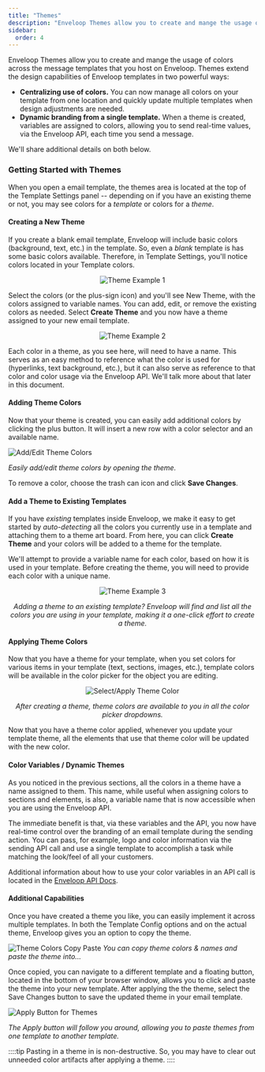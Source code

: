 ```yaml
---
title: "Themes"
description: "Enveloop Themes allow you to create and mange the usage of colors across the message templates that you host on Enveloop. Themes extend the design capabilities of Enveloop templates in two powerful ways:"
sidebar:
  order: 4
---
```


Enveloop Themes allow you to create and mange the usage of colors across the message templates that you host on Enveloop. Themes extend the design capabilities of Enveloop templates in two powerful ways:

* **Centralizing use of colors.** You can now manage all colors on your template from one location and quickly update multiple templates when design adjustments are needed.
* **Dynamic branding from a single template.** When a theme is created, variables are assigned to colors, allowing you to send real-time values, via the Enveloop API, each time you send a message.&#x20;

We'll share additional details on both below.

### Getting Started with Themes

When you open a email template, the themes area is located at the top of the Template Settings panel -- depending on if you have an existing theme or not, you may see colors for a _template_ or colors for a _theme_.

#### Creating a New Theme

If you create a blank email template, Enveloop will include basic colors (background, text, etc.) in the template. So, even a _blank_ template is has some basic colors available. Therefore, in Template Settings, you'll notice colors located in your Template colors.&#x20;

<div align="center">

![Theme Example 1](/images/image%20(6).png)

</div>

Select the colors (or the plus-sign icon) and you'll see New Theme, with the colors assigned to variable names. You can add, edit, or remove the existing colors as needed. Select **Create Theme** and you now have a theme assigned to your new email template.

<div align="center">

![Theme Example 2](/images/image%20(7).png)

</div>

Each color in a theme, as you see here, will need to have a name. This serves as an easy method to reference what the color is used for (hyperlinks, text background, etc.), but it can also serve as reference to that color and color usage via the Enveloop API. We'll talk more about that later in this document.

#### Adding Theme Colors

Now that your theme is created, you can easily add additional colors by clicking the plus button. It will insert a new row with a color selector and an available name.

![Add/Edit Theme Colors](/images/add-a-theme-color.gif)

*Easily add/edit theme colors by opening the theme.*

To remove a color, choose the trash can icon and click **Save Changes**.

#### Add a Theme to Existing Templates

If you have _existing_ templates inside Enveloop, we make it easy to get started by _auto-detecting_ all the colors you currently use in a template and attaching them to a theme art board. From here, you can click **Create Theme** and your colors will be added to a theme for the template.

We'll attempt to provide a variable name for each color, based on how it is used in your template. Before creating the theme, you will need to provide each color with a unique name.&#x20;

<div align="center">

![Theme Example 3](/images/image%20(5).png)

*Adding a theme to an existing template? Enveloop will find and list all the colors you are using in your template, making it a one-click effort to create a theme.*

</div>

#### Applying Theme Colors

Now that you have a theme for your template, when you set colors for various items in your template (text, sections, images, etc.), template colors will be available in the color picker for the object you are editing.

<div align="center">

![Select/Apply Theme Color](/images/select-apply-theme-color.gif)

*After creating a theme, theme colors are available to you in all the color picker dropdowns.*

</div>

Now that you have a theme color applied, whenever you update your template theme, all the elements that use that theme color will be updated with the new color.

#### Color Variables / Dynamic Themes

As you noticed in the previous sections, all the colors in a theme have a name assigned to them. This name, while useful when assigning colors to sections and elements, is also, a variable name that is now accessible when you are using the Enveloop API.

The immediate benefit is that, via these variables and the API, you now have real-time control over the branding of an email template during the sending action. You can pass, for example, logo and color information via the sending API call and use a single template to accomplish a task while matching the look/feel of all your customers.



Additional information about how to use your color variables in an API call is located in the [Enveloop API Docs](../enveloop-api/core-api-endpoints/post-messages.md).

#### Additional Capabilities

Once you have created a theme you like, you can easily implement it across multiple templates. In both the Template Config options and on the actual theme, Enveloop gives you an option to copy the theme.

![Theme Colors Copy Paste](/images/themes-copy-paste-color-in-enveloop.png)
*You can copy theme colors & names and paste the theme into...*

Once copied, you can navigate to a different template and a floating button, located in the bottom of your browser window, allows you to click and paste the theme into your new template. After applying the the theme, select the Save Changes button to save the updated theme in your email template.

![Apply Button for Themes](/images/themes-apply-theme-using-button-in-enveloop.png)

*The Apply button will follow you around, allowing you to paste themes from one template to another template.*

::::tip
Pasting in a theme in is non-destructive. So, you may have to clear out unneeded color artifacts after applying a theme.
::::

&#x20;
